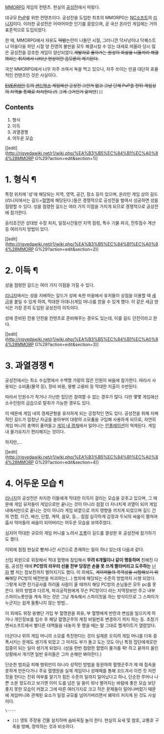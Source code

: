 [MMORPG](MMORPG.md) 게임의 컨텐츠. 현실의 [공성전](%EA%B3%B5%EC%84%B1%EC%A0%84.md)에서
따왔다.

대규모 [PvP](PvP.md)를 위한 컨텐츠이다. 공성전을 도입한 최초의 MMORPG는
[NC소프트](NC%EC%86%8C%ED%94%84%ED%8A%B8.md)의
[리니지](%EB%A6%AC%EB%8B%88%EC%A7%80.md)이다. 이러한 공성전은 어마어마한 인기를 끌었으며, 곧 국산 온라인
게임에는 거의 표준적으로 도입되었다.

한 때, MMORPG에서 자유도 <del>떡밥</del>논란이 나돌던 시절, 그러니깐 닥사냥이냐 닥퀘스트냐 아웅다웅 하던 시절 양 진영의
불만을 모두 해결시킬 수 있는 대세로 떠올라 당시 많은 공성전을 강조한 게임이 양산되었다.<del>개발자로 돌아가는 원성의 화살을 니들끼리
해결봐라는 취지에서 나타난 현상이란 음모론이 제기된다.</del>

국산 MMORPG에서 너무 자주 쓰여서 욕을 먹고 있으나, 자주 쓰이는 만큼 대단히 효율적인 컨텐츠인 것은 사실이다.

<del>[EVE온라인](EVE%EC%98%A8%EB%9D%BC%EC%9D%B8.md) 등의
[샌드박스](%EC%83%8C%EB%93%9C%EB%B0%95%EC%8A%A4.md) 게임에선 공성전 그딴거 없고 그냥 단체 PvP를
한뒤 게임상의 지역을 통째로 차지한다.(!)</del> <del>그게 그거인거 같지만</del>`[1]`

## Contents

    

1. 형식 
2. 이득 
3. 과열경쟁 
4. 어두운 모습 

[[edit](http://rigvedawiki.net/r1/wiki.php/%EA%B3%B5%EC%84%B1%EC%A0%84%28MMORP
G%29?action=edit&section=1)]

# 1. 형식 ¶

특정 위치에 '성'에 해당되는 지역, 영역, 공간, 장소 등이 있으며, 온라인 게임 상의 길드(리니지에서는
길드=[혈맹](%ED%98%88%EB%A7%B9.md)에 해당된다.)들은 경쟁적으로 공성전을 벌여서 성공하면 성을 점령할 수 있다.
성을 점령한 길드는 여러 가지 이점을 가지게 되므로 경쟁적으로 공성전에 참가한다.

  

승리조건은 상대방 수장 처치, 일정시간동안 지역 점령, 특수 기물 파괴, 전투점수 계산등 여러가지 방법이 있다.

  

[[edit](http://rigvedawiki.net/r1/wiki.php/%EA%B3%B5%EC%84%B1%EC%A0%84%28MMORP
G%29?action=edit&section=2)]

# 2. 이득 ¶

성을 점령한 길드는 여러 가지 이점을 가질 수 있다.

  

[리니지](%EB%A6%AC%EB%8B%88%EC%A7%80.md)에서는 성을 지배하는 길드가 성에 속한 마을에서 유저들이 상점을
이용할 때 [세금](%EC%84%B8%EA%B8%88.md)을 붙일 수 있게 하여, 막대한 아데나(게임 머니)를 얻을 수 있게 했다.
이 같은 세금 방식은 가장 흔히 도입된 공성전의 이득이다.

  

성에 준비된 전용 던전을 컨텐츠로 준비해주는 경우도 있는데, 이를 길드 던전이라고 한다.

  

[[edit](http://rigvedawiki.net/r1/wiki.php/%EA%B3%B5%EC%84%B1%EC%A0%84%28MMORP
G%29?action=edit&section=3)]

# 3. 과열경쟁 ¶

공성전에서는 최소 수십명에서 수백명 가량의 많은 인원이 싸움에 참가한다. 따라서 사용되는 소비품(물약 등), 장비 비용, 용병 고용비 등
막대한 지출이 수반된다.

  

따라서 인원수가 작거나 가난한 집단은 참여할 수 없는 경우가 많다. 다만 몇몇 게임에선 소수인원의 급습으로 탈취가 가능한 경우도 있다.

  

이 때문에 게임 내의 경제균형을 유지하게 되는 긍정적인 면도 있다. 공성전을 위해 지배적인 길드가 엄청난 자금을 쏟아부어 대량의 소모품을
구입해 사용하게 되므로, 자연히 게임 머니의 총액이 줄어들고 [게임 내 경제](MMORPG/%EA%B2%BD%EC%A0%9C.md)에서
일어나는 [인플레이션](%EC%9D%B8%ED%94%8C%EB%A0%88%EC%9D%B4%EC%85%98.md)이 억제된다. 게임 내
물가유지가 편리해지는 것이다.

  

하지만,...

  

[[edit](http://rigvedawiki.net/r1/wiki.php/%EA%B3%B5%EC%84%B1%EC%A0%84%28MMORP
G%29?action=edit&section=4)]

# 4. 어두운 모습 ¶

[리니지](%EB%A6%AC%EB%8B%88%EC%A7%80.md)의 공성전은 차지한 이들에게 막대한 이득이 걸리는 모습을 갖추고
있으며, 그 때문에 게임 유저들이 게임으로만 끝나는 것이 아니라 점점 더 지나치게 과열이 되어 게임 내에서만으로 끝나는 것이 아니라 게임
바깥으로 까지 영향을 끼치게 되었으며 길드 간의 연합, 이간, 배신, 단합, 계략, 음모, 등... 점점 심각하게 감정과 두뇌의 싸움이
펼쳐져 흡사 악마들의 싸움이 되어버리는 어두운 모습을 보여주었다.

  

심지어 막대한 규모의 게임 머니를 노려서 [조폭](%EC%A1%B0%ED%8F%AD.md)이 길드를 결성한 후 공성전에 참가하기도
했다.

  

이외에 점점 현실로 뻗쳐나간 사건으로 존재하는 일이 하나 있는데 다음과 같다.

  

신입 회원으로 위장해서 적대 혈맹에 잠입해서 **무려 6개월이나 같이 행동하며** 친해진 다음, 공성전 때에 **PC방의 라우터 선을 전부
당장은 손을 못 쓰게 짤라버리고 도주하는** [닌자](%EB%8B%8C%EC%9E%90.md) 뺨 치는 첩보전까지 벌어지기도 했다. 이
외에도, <del>게이머들의 폭력성을 시험해보기 위해</del>해당 PC방의 배전반을 파괴하는(...) 범죄에 해당되는 수준의 방법까지 시행
되었다. 그렇게 되면 전기공사를 하러올 사람이 올 때까지 해당 PC방의 손님들은 모두 pc를 못 쓴다. 위의 방법과 다르게, 파괴공작원에게
무슨 PC방이다 라는 지역정보만 주고 내부 스파이노릇만을 계속 하는 것은 그냥 계속해서 스파이짓을 하는 방식이므로 그 스파이가 누군지는 쉽게
들통나지 않는 방법...

  

이 외에도 위장 용병단 가입 부 혈맹원을 회유, 부 혈맹에게 반란과 변심을 일으키게 하거나 개인정보를 입수 후 해당 혈맹군주의 계정 비밀번호
변경하기 까지 하는 등. 초창기 엔씨소프트에서 별다른 대책들을 내놓지 못 했을 때는 말 그대로 헬게이트가 열렸었다.

  

더군다나 위의 게임 머니의 소모를 촉진한다는 것이 실제론 오히려 게임 머니를 더욱 증폭시키는 문제도 생기게 되었고 그 마저도 부가 돌고 도는
것도 아닌 특정 집단에게로만 집중이 되는 일이 생기게 되었다. (성을 한번 점령한 혈맹이 물가를 팍! 하고 끝까지 올린 상황에서 개기면 일반
유저들은 그저 손해만 봐야한다.)

  

단순한 범죄급 피해 행위만이 아니라 성적인 방법을 동원하여 혈맹군주가 제 때 접속을 못하게 만든다거나 주요 혈맹원을 실제 게임이나 성매매를
통해 꼬드겨서 이런 짓 저런 짓을 한다는 진위 여부를 알기가 힘든 수준의 일까지 일어났다고 하나, 단순한 루머나 나쁜 소문 정도라고 보기엔
이미 도를 넘은 일 들이 워낙 벌어지는 바람에 좋은 모습 보단 좋지 못한 모습이 커졌고 그에 따른 여러가지로 크고 작은 문제들이 일어나버렸기
때문에 게임머니와 관계된 요소가 일정 규모를 넘어가버리면서 폐악이 커지게 된 것도 사실이다.

`\----`

  * `[1]` 영토 주장용 건물 설치하며 숨바꼭질 놀이 한다. 현실의 요새 및 참호, 교통호 구축을 방해, 장악하는 것과 비슷하다.

